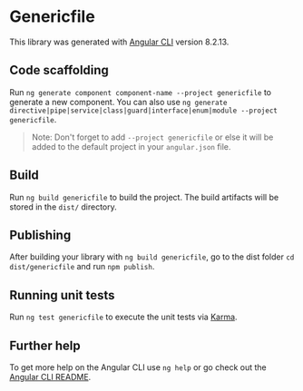 # Genericfile

This library was generated with [Angular CLI](https://github.com/angular/angular-cli) version 8.2.13.

## Code scaffolding

Run `ng generate component component-name --project genericfile` to generate a new component. You can also use `ng generate directive|pipe|service|class|guard|interface|enum|module --project genericfile`.
> Note: Don't forget to add `--project genericfile` or else it will be added to the default project in your `angular.json` file. 

## Build

Run `ng build genericfile` to build the project. The build artifacts will be stored in the `dist/` directory.

## Publishing

After building your library with `ng build genericfile`, go to the dist folder `cd dist/genericfile` and run `npm publish`.

## Running unit tests

Run `ng test genericfile` to execute the unit tests via [Karma](https://karma-runner.github.io).

## Further help

To get more help on the Angular CLI use `ng help` or go check out the [Angular CLI README](https://github.com/angular/angular-cli/blob/master/README.md).
